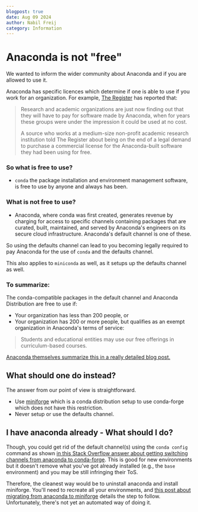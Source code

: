 ```yaml
---
blogpost: true
date: Aug 09 2024
author: Nabil Freij
category: Information
---
```


# Anaconda is not "free"

We wanted to inform the wider community about Anaconda and if you are allowed to use it.

Anaconda has specific licences which determine if one is able to use if you work for an organization.
For example, [The Register](https://www.theregister.com/2024/08/08/anaconda_puts_the_squeeze_on/) has reported that:

> Research and academic organizations are just now finding out that they will have to pay for software made by Anaconda, when for years these groups were under the impression it could be used at no cost.
>
> A source who works at a medium-size non-profit academic research institution told The Register about being on the end of a legal demand to purchase a commercial license for the Anaconda-built software they had been using for free.

### So what is free to use?

- `conda` the package installation and environment management software, is free to use by anyone and always has been.

### What is not free to use?

- Anaconda, where conda was first created, generates revenue by charging for access to specific channels containing packages that are curated, built, maintained, and served by Anaconda's engineers on its secure cloud infrastructure.
  Anaconda's default channel is one of these.

So using the defaults channel can lead to you becoming legally required to pay Anaconda for the use of `conda` and the defaults channel.

This also applies to `miniconda` as well, as it setups up the defaults channel as well.

### To summarize:

The conda-compatible packages in the default channel and Anaconda Distribution are free to use if:

- Your organization has less than 200 people, or
- Your organization has 200 or more people, but qualifies as an exempt organization in Anaconda's terms of service:

 > Students and educational entities may use our free offerings in curriculum-based courses.

[Anaconda themselves summarize this in a really detailed blog post.](https://www.anaconda.com/blog/is-conda-free)

## What should one do instead?

The answer from our point of view is straightforward.

- Use [miniforge](https://github.com/conda-forge/miniforge) which is a conda distribution setup to use conda-forge which does not have this restriction.
- Never setup or use the defaults channel.

## I have anaconda already - What should I do?

Though, you could get rid of the default channel(s) using the `conda config` command as shown [in this Stack Overflow answer about getting switching channels from anaconda to conda-forge](https://stackoverflow.com/a/67708768).
This is good for new environments but it doesn't remove what you've got already installed (e.g., the `base` environment) and you may be still infringing their ToS.

Therefore, the cleanest way would be to uninstall anaconda and install miniforge.
You'll need to recreate all your environments, and [this post about migrating from anaconda to miniforge](https://it.martinos.org/help/migrating-anaconda-miniconda-install-to-a-miniforge-install/) details the step to follow.
Unfortunately, there's not yet an automated way of doing it.
